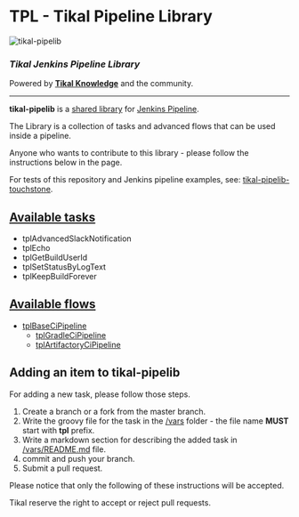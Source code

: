 # TPL - Tikal Pipeline Library
![tikal-pipelib](src/resources/images/TPL-medium.png)

### ***Tikal Jenkins Pipeline Library***

Powered by **[Tikal Knowledge](http://www.tikalk.com)** and the community.
<hr/>

**tikal-pipelib** is a [shared library](https://jenkins.io/doc/book/pipeline/shared-libraries/) for [Jenkins Pipeline](https://jenkins.io/doc/book/pipeline/).

The Library is a collection of tasks and advanced flows that can be used inside a pipeline.

Anyone who wants to contribute to this library - please follow the instructions below in the page.

For tests of this repository and Jenkins pipeline examples, see: [tikal-pipelib-touchstone](https://github.com/tikalk/tikal-pipelib-touchstone).

## [Available tasks](vars/README.md)

* tplAdvancedSlackNotification
* tplEcho
* tplGetBuildUserId
* tplSetStatusByLogText
* tplKeepBuildForever

## [Available flows](src/tpl/ci)

* [tplBaseCiPipeline](src/tpl/ci/tplBaseCiPipeline.groovy)
  * [tplGradleCiPipeline](src/tpl/ci/gradle/tplGradleCiPipeline.groovy)
  * [tplArtifactoryCiPipeline](src/tpl/ci/maven/tplArtifactoryCiPipeline.groovy)

## Adding an item to tikal-pipelib

For adding a new task, please follow those steps.

1. Create a branch or a fork from the master branch.
2. Write the groovy file for the task in the [/vars](/vars) folder - the file name **MUST** start with **tpl** prefix.
4. Write a markdown section for describing the added task in [/vars/README.md](/vars/README.md) file.
5. commit and push your branch.
6. Submit a pull request.

Please notice that only the following of these instructions will be accepted.

Tikal reserve the right to accept or reject pull requests.
